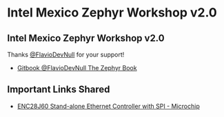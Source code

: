 # Intel Mexico Zephyr Workshop v2.0

## Intel Mexico Zephyr Workshop v2.0

Thanks [@FlavioDevNull](https://github.com/flaviodevnull) for your support!

* [Gitbook @FlavioDevNull The Zephyr Book](https://flaviodevnull.gitbooks.io/the-zephyr-book/content/)

## Important Links Shared

* [ENC28J60 Stand-alone Ethernet Controller with SPI - Microchip](http://ww1.microchip.com/downloads/en/devicedoc/39662a.pdf)

